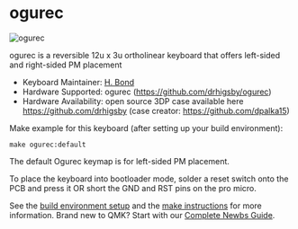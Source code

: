 # ogurec

![ogurec](https://i.imgur.com/OJ5UnXT.png)

ogurec is a reversible 12u x 3u ortholinear keyboard that offers left-sided and right-sided PM placement

* Keyboard Maintainer: [H. Bond](https://github.com/drhigsby)
* Hardware Supported: ogurec (https://github.com/drhigsby/ogurec)
* Hardware Availability: open source 3DP case available here https://github.com/drhigsby (case creator: https://github.com/dpalka15)

Make example for this keyboard (after setting up your build environment):

    make ogurec:default

The default Ogurec keymap is for left-sided PM placement.

To place the keyboard into bootloader mode, solder a reset switch onto the PCB and press it OR short the GND and RST pins on the pro micro. 

See the [build environment setup](https://docs.qmk.fm/#/getting_started_build_tools) and the [make instructions](https://docs.qmk.fm/#/getting_started_make_guide) for more information. Brand new to QMK? Start with our [Complete Newbs Guide](https://docs.qmk.fm/#/newbs).
